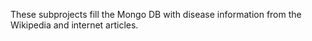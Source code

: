 These subprojects fill the Mongo DB with disease information from the Wikipedia and internet articles.
